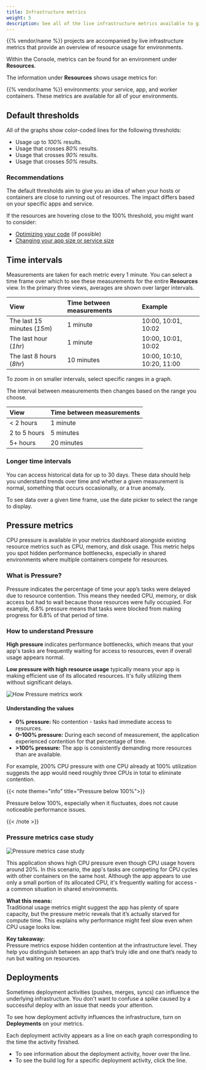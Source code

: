 ```yaml
---
title: Infrastructure metrics
weight: 5
description: See all of the live infrastructure metrics available to give you an overview of resource usage.
---
```


{{% vendor/name %}} projects are accompanied by live infrastructure metrics that provide an overview of resource usage for environments.

Within the Console, metrics can be found for an environment under **Resources**.

The information under **Resources** shows usage metrics for:

{{% vendor/name %}} environments: your service, app, and worker containers.
These metrics are available for all of your environments.

## Default thresholds

All of the graphs show color-coded lines for the following thresholds:

- Usage up to _100%_ results.
- Usage that crosses _80%_ results.
- Usage that crosses _90%_ results.
- Usage that crosses _50%_ results.

### Recommendations

The default thresholds aim to give you an idea of when your hosts or containers are close to running out of resources. The impact differs based on your specific apps and service. 

If the resources are hovering close to the 100% threshold, you might want to consider:

* [Optimizing your code](../application-metrics/_index.md) (if possible)
* [Changing your app size or service size](/manage-resources.md)

## Time intervals

Measurements are taken for each metric every 1 minute. You can select a time frame over which to see these measurements for the entire **Resources** view. In the primary three views, averages are shown over larger intervals.

| View                                                                  | Time between measurements                     | Example                      |
| :-------------------------------------------------------------------- | :-------------------------------------------- | :--------------------------- |
| The last 15 minutes (*15m*)                                           | 1 minute                                      | 10:00, 10:01, 10:02          |
| The last hour (*1hr*)                                                 | 1 minute                                      | 10:00, 10:01, 10:02          |
| The last 8 hours (*8hr*)                                              | 10 minutes                                    | 10:00, 10:10, 10:20, 11:00   |

To zoom in on smaller intervals, select specific ranges in a graph.

The interval between measurements then changes based on the range you choose.

| View         | Time between measurements |
| :----------- | :------------------------ |
| < 2 hours    | 1 minute                  |
| 2 to 5 hours | 5 minutes                 |
| 5+ hours     | 20 minutes                |

### Longer time intervals

You can access historical data for up to 30 days. These data should help you understand trends over time and whether a given measurement is normal, something that occurs occasionally, or a true anomaly.

To see data over a given time frame, use the date picker to select the range to display.

## Pressure metrics

CPU pressure is available in your metrics dashboard alongside existing resource metrics such as CPU, memory, and disk usage. This metric helps you spot hidden performance bottlenecks, especially in shared environments where multiple containers compete for resources.

### What is Pressure?

Pressure indicates the percentage of time your app’s tasks were delayed due to resource contention. This means they needed CPU, memory, or disk access but had to wait because those resources were fully occupied. For example, 6.8% pressure means that tasks were blocked from making progress for 6.8% of that period of time. 

### How to understand Pressure

**High pressure** indicates performance bottlenecks, which means that your app's tasks are frequently waiting for access to resources, even if overall usage appears normal.

**Low pressure with high resource usage** typically means your app is making efficient use of its allocated resources. It's fully utilizing them without significant delays.

![How Pressure metrics work](/images/observability/pressure-flowchart.svg "0.65")

#### Understanding the values

- **0% pressure:** No contention - tasks had immediate access to resources.  
- **0–100% pressure:** During each second of measurement, the application experienced contention for that percentage of time.  
- **>100% pressure:** The app is consistently demanding more resources than are available. 

For example, 200% CPU pressure with one CPU already at 100% utilization suggests the app would need roughly three CPUs in total to eliminate contention.

{{< note theme="info" title="Pressure below 100%">}}

Pressure below 100%, especially when it fluctuates, does not cause noticeable performance issues.

{{< /note >}}

### Pressure metrics case study

![Pressure metrics case study](/images/observability/pressure-example.png "0.65")

This application shows high CPU pressure even though CPU usage hovers around 20%. In this scenario, the app's tasks are competing for CPU cycles with other containers on the same host. Although the app appears to use only a small portion of its allocated CPU, it's frequently waiting for access - a common situation in shared environments.

**What this means:**  
Traditional usage metrics might suggest the app has plenty of spare capacity, but the pressure metric reveals that it’s actually starved for compute time. This explains why performance might feel slow even when CPU usage looks low.

**Key takeaway:**  
Pressure metrics expose hidden contention at the infrastructure level. They help you distinguish between an app that’s truly idle and one that’s ready to run but waiting on resources.

## Deployments

Sometimes deployment activities (pushes, merges, syncs) can influence the underlying infrastructure.
You don't want to confuse a spike caused by a successful deploy with an issue that needs your attention.

To see how deployment activity influences the infrastructure, turn on **Deployments** on your metrics.

Each deployment activity appears as a line on each graph corresponding to the time the activity finished.

- To see information about the deployment activity, hover over the line.
- To see the build log for a specific deployment activity, click the line.
